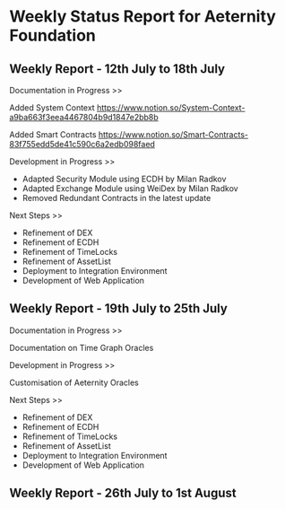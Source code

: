 
# Weekly Status Report for Aeternity Foundation

## Weekly Report - 12th July to 18th July

Documentation in Progress >>

Added System Context
https://www.notion.so/System-Context-a9ba663f3eea4467804b9d1847e2bb8b

Added Smart Contracts
https://www.notion.so/Smart-Contracts-83f755edd5de41c590c6a2edb098faed

Development in Progress >>

- Adapted Security Module using ECDH by Milan Radkov
- Adapted Exchange Module using WeiDex by Milan Radkov
- Removed Redundant Contracts in the latest update

Next Steps >>

- Refinement of DEX
- Refinement of ECDH
- Refinement of TimeLocks
- Refinement of AssetList
- Deployment to Integration Environment
- Development of Web Application

## Weekly Report - 19th July to 25th July

Documentation in Progress >>

Documentation on Time Graph Oracles

Development in Progress >>

Customisation of Aeternity Oracles

Next Steps >>

- Refinement of DEX
- Refinement of ECDH
- Refinement of TimeLocks
- Refinement of AssetList
- Deployment to Integration Environment
- Development of Web Application

## Weekly Report - 26th July to 1st August
